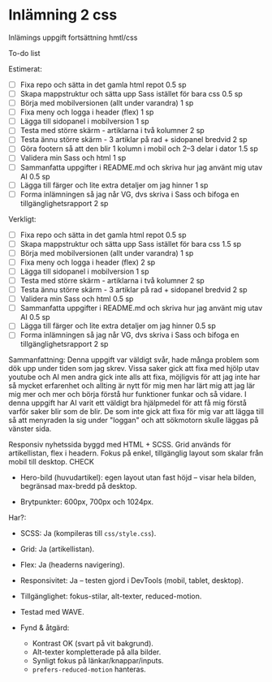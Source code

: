 # Inlämning 2 css

Inlämings uppgift fortsättning hmtl/css

To-do list

Estimerat:

- [ ] Fixa repo och sätta in det gamla html repot 0.5 sp
- [ ] Skapa mappstruktur och sätta upp Sass istället för bara css 0.5 sp
- [ ] Börja med mobilversionen (allt under varandra) 1 sp
- [ ] Fixa meny och logga i header (flex) 1 sp
- [ ] Lägga till sidopanel i mobilversion 1 sp
- [ ] Testa med större skärm - artiklarna i två kolumner 2 sp
- [ ] Testa ännu större skärm - 3 artiklar på rad + sidopanel bredvid 2 sp
- [ ] Göra footern så att den blir 1 kolumn i mobil och 2–3 delar i dator 1.5 sp
- [ ] Validera min Sass och html 1 sp
- [ ] Sammanfatta uppgifter i README.md och skriva hur jag använt mig utav AI 0.5 sp
- [ ] Lägga till färger och lite extra detaljer om jag hinner 1 sp
- [ ] Forma inlämningen så jag når VG, dvs skriva i Sass och bifoga en tillgänglighetsrapport 2 sp

Verkligt:

- [ ] Fixa repo och sätta in det gamla html repot 0.5 sp
- [ ] Skapa mappstruktur och sätta upp Sass istället för bara css 1.5 sp
- [ ] Börja med mobilversionen (allt under varandra) 1 sp
- [ ] Fixa meny och logga i header (flex) 2 sp
- [ ] Lägga till sidopanel i mobilversion 1 sp
- [ ] Testa med större skärm - artiklarna i två kolumner 2 sp
- [ ] Testa ännu större skärm - 3 artiklar på rad + sidopanel bredvid 2 sp
- [ ] Validera min Sass och html 0.5 sp
- [ ] Sammanfatta uppgifter i README.md och skriva hur jag använt mig utav AI 0.5 sp
- [ ] Lägga till färger och lite extra detaljer om jag hinner 0.5 sp
- [ ] Forma inlämningen så jag når VG, dvs skriva i Sass och bifoga en tillgänglighetsrapport 2 sp

Sammanfattning:
Denna uppgift var väldigt svår, hade många problem som dök upp under tiden som jag skrev. Vissa saker gick att fixa med hjölp utav youtube och AI men andra gick inte alls att fixa, möjligvis för att jag inte har så mycket erfarenhet och allting är nytt för mig men har lärt mig att jag lär mig mer och mer och börja förstå hur funktioner funkar och så vidare. I denna uppgift har AI varit ett väldigt bra hjälpmedel för att få mig förstå varför saker blir som de blir. De som inte gick att fixa för mig var att lägga till så att menyraden la sig under "loggan" och att sökmotorn skulle läggas på vänster sida.

Responsiv nyhetssida byggd med HTML + SCSS. Grid används för artikellistan, flex i headern. Fokus på enkel, tillgänglig layout som skalar från mobil till desktop. CHECK

- Hero-bild (huvudartikel): egen layout utan fast höjd – visar hela bilden, begränsad max-bredd på desktop.

- Brytpunkter: 600px, 700px och 1024px.

Har?:

- SCSS: Ja (kompileras till `css/style.css`).
- Grid: Ja (artikellistan).
- Flex: Ja (headerns navigering).
- Responsivitet: Ja – testen gjord i DevTools (mobil, tablet, desktop).
- Tillgänglighet: fokus-stilar, alt-texter, reduced-motion.

- Testad med WAVE.
- Fynd & åtgärd:
  - Kontrast OK (svart på vit bakgrund).
  - Alt-texter kompletterade på alla bilder.
  - Synligt fokus på länkar/knappar/inputs.
  - `prefers-reduced-motion` hanteras.
